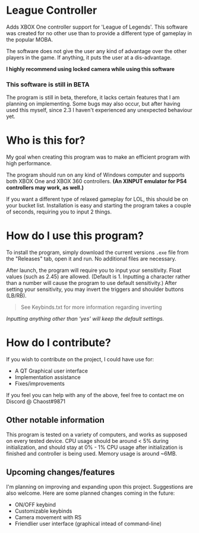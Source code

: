 # League Controller
Adds XBOX One controller support for 'League of Legends'.
This software was created for no other use than to provide a different type of gameplay in the popular MOBA.

The software does not give the user any kind of advantage over the other players in the game. If anything, it puts the user at a dis-advantage.

**I highly recommend using locked camera while using this software**

### This software is still in BETA
The program is still in beta, therefore, it lacks certain features that I am planning on implementing.
Some bugs may also occur, but after having used this myself, since 2.3 I haven't experienced any unexpected behaviour yet.

# Who is this for?
My goal when creating this program was to make an efficient program with high performance.

The program should run on any kind of Windows computer and supports both XBOX One and XBOX 360 controllers.
**(An XINPUT emulator for PS4 controllers may work, as well.)**

If you want a different type of relaxed gameplay for LOL, this should be on your bucket list. Installation is easy and starting the program takes a couple of seconds, requiring you to input 2 things.

# How do I use this program?
To install the program, simply download the current versions `.exe` file from the "Releases" tab, open it and run. No additional files are necessary.

After launch, the program will require you to input your sensitivity. Float values (such as 2.45) are allowed. (Default is 1. Inputting a character rather than a number will cause the program to use default sensitivity.)
After setting your sensitivity, you may invert the triggers and shoulder buttons (LB/RB).
> See Keybinds.txt for more information regarding inverting

*Inputting anything other than 'yes' will keep the default settings.*

# How do I contribute?
If you wish to contribute on the project, I could have use for:
 - A QT Graphical user interface
 - Implementation assistance
 - Fixes/improvements

If you feel you can help with any of the above, feel free to contact me on Discord @ Chaost#9871

## Other notable information
This program is tested on a variety of computers, and works as supposed on every tested device.
CPU usage should be around < 5% during initialization, and should stay at 0% - 1% CPU usage after initialization is finished and controller is being used.
Memory usage is around ~6MB.

## Upcoming changes/features
I'm planning on improving and expanding upon this project. Suggestions are also welcome.
Here are some planned changes coming in the future:
 - ON/OFF keybind
 - Customizable keybinds
 - Camera movement with RS
 - Friendlier user interface (graphical intead of command-line)
